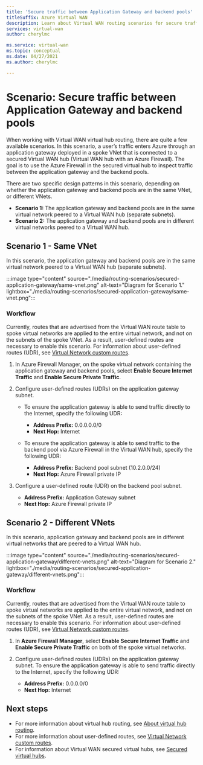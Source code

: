 ```yaml
---
title: 'Secure traffic between Application Gateway and backend pools'
titleSuffix: Azure Virtual WAN
description: Learn about Virtual WAN routing scenarios for secure traffic traveling through an application gateway. The application gateway is deployed in a spoke VNet that is connected to a secured Virtual WAN hub.
services: virtual-wan
author: cherylmc

ms.service: virtual-wan
ms.topic: conceptual
ms.date: 04/27/2021
ms.author: cherylmc

---
```

# Scenario: Secure traffic between Application Gateway and backend pools

When working with Virtual WAN virtual hub routing, there are quite a few available scenarios. In this scenario, a user’s traffic enters Azure through an application gateway deployed in a spoke VNet that is connected to a secured Virtual WAN hub (Virtual WAN hub with an Azure Firewall). The goal is to use the Azure Firewall in the secured virtual hub to inspect traffic between the application gateway and the backend pools.

There are two specific design patterns in this scenario, depending on whether the application gateway and backend pools are in the same VNet, or different VNets.

* **Scenario 1:** The application gateway and backend pools are in the same virtual network peered to a Virtual WAN hub (separate subnets).
* **Scenario 2:** The application gateway and backend pools are in different virtual networks peered to a Virtual WAN hub.

## <a name="scenario-1"></a>Scenario 1 - Same VNet

In this scenario, the application gateway and backend pools are in the same virtual network peered to a Virtual WAN hub (separate subnets).

:::image type="content" source="./media/routing-scenarios/secured-application-gateway/same-vnet.png" alt-text="Diagram for Scenario 1." lightbox="./media/routing-scenarios/secured-application-gateway/same-vnet.png":::

### Workflow

Currently, routes that are advertised from the Virtual WAN route table to spoke virtual networks are applied to the entire virtual network, and not on the subnets of the spoke VNet. As a result, user-defined routes are necessary to enable this scenario. For information about user-defined routes (UDR), see [Virtual Network custom routes](../virtual-network/virtual-networks-udr-overview.md#user-defined).


1. In Azure Firewall Manager, on the spoke virtual network containing the application gateway and backend pools, select **Enable Secure Internet Traffic** and **Enable Secure Private Traffic**.
1. Configure user-defined routes (UDRs) on the application gateway subnet.

   * To ensure the application gateway is able to send traffic directly to the Internet, specify the following UDR:

     * **Address Prefix:** 0.0.0.0.0/0
     * **Next Hop:** Internet

   * To ensure the application gateway is able to send traffic to the backend pool via Azure Firewall in the Virtual WAN hub, specify the following UDR:

      * **Address Prefix:** Backend pool subnet (10.2.0.0/24)
      * **Next Hop:** Azure Firewall private IP

1. Configure a user-defined route (UDR) on the backend pool subnet.

   * **Address Prefix:** Application Gateway subnet
   * **Next Hop:** Azure Firewall private IP

## <a name="scenario-2"></a>Scenario 2 - Different VNets

In this scenario, application gateway and backend pools are in different virtual networks that are peered to a Virtual WAN hub.

:::image type="content" source="./media/routing-scenarios/secured-application-gateway/different-vnets.png" alt-text="Diagram for Scenario 2." lightbox="./media/routing-scenarios/secured-application-gateway/different-vnets.png":::

### Workflow

Currently, routes that are advertised from the Virtual WAN route table to spoke virtual networks are applied to the entire virtual network, and not on the subnets of the spoke VNet. As a result, user-defined routes are necessary to enable this scenario. For information about user-defined routes (UDR), see [Virtual Network custom routes](../virtual-network/virtual-networks-udr-overview.md#user-defined).

1. In **Azure Firewall Manager**, select **Enable Secure Internet Traffic** and **Enable Secure Private Traffic** on both of the spoke virtual networks.

1. Configure user-defined routes (UDRs) on the application gateway subnet. To ensure the application gateway is able to send traffic directly to the Internet, specify the following UDR:

   * **Address Prefix:** 0.0.0.0/0
   * **Next Hop:** Internet

## Next steps

* For more information about virtual hub routing, see [About virtual hub routing](about-virtual-hub-routing.md).
* For more information about user-defined routes, see [Virtual Network custom routes](../virtual-network/virtual-networks-udr-overview.md#user-defined).
* For information about Virtual WAN secured virtual hubs, see [Secured virtual hubs](../firewall-manager/secured-virtual-hub.md).
